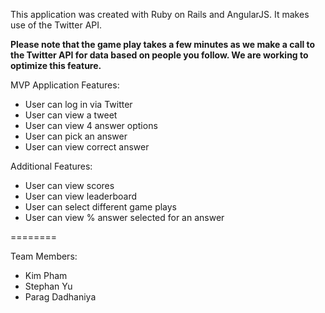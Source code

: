 This application was created with Ruby on Rails and AngularJS. It makes use of the Twitter API.

**Please note that the game play takes a few minutes as we make a call to the Twitter API for data based on people you follow. We are working to optimize this feature.**

MVP Application Features:
* User can log in via Twitter
* User can view a tweet
* User can view 4 answer options 
* User can pick an answer
* User can view correct answer

Additional Features:
* User can view scores
* User can view leaderboard
* User can select different game plays
* User can view % answer selected for an answer

========

Team Members:
* Kim Pham
* Stephan Yu
* Parag Dadhaniya
